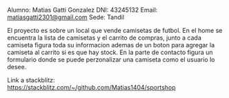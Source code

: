 Alumno: Matias Gatti Gonzalez
DNI: 43245132
Email: matiasgatti2301@gmail.com
Sede: Tandil

El proyecto es sobre un local que vende camisetas de futbol.
En el home se encuentra la lista de camisetas y el carrito de compras, 
junto a cada camiseta figura toda su informacion ademas de un boton para agregar la camiseta al carrito si es que hay stock.
En la parte de contacto figura un formulario donde se puede perzonalizar una camiseta como el usuario lo desee.

Link a stackblitz: https://stackblitz.com/~/github.com/Matias1404/sportshop
